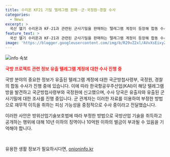 ```yaml
---
title: 수리온 KF21 기밀 텔레그램 판매‥군·국정원·경찰 수사
categories:
  - News
excerpt: >
  국산 헬기 수리온과 KF-21과 관련된 군사기밀을 판매하는 텔레그램 계정이 등장해 합동 수사가 진행 중이다. KAI는 해당 텔레그램방을 발견하고 국군방첩사령부와 국정원에 신고했다. 수사 당국은 텔레그램 방을 개설한 사람과 유출된 군사기밀을 조사 중이며, 부정행위에 대한 엄중한 처벌이 예상된다.
feature_text: >
  국산 헬기 수리온과 KF-21과 관련된 군사기밀을 판매하는 텔레그램 계정이 등장해 합동 수사가 진행 중이다. KAI는 해당 텔레그램방을 발견하고 국군방첩사령부와 국정원에 신고했다. 수사 당국은 텔레그램 방을 개설한 사람과 유출된 군사기밀을 조사 중이며, 부정행위에 대한 엄중한 처벌이 예상된다.
image: 'https://blogger.googleusercontent.com/img/b/R29vZ2xl/AVvXsEixyZcFfHzMRdzZMjFBmAUKJYCLCGyLL1o632UiGVXcaFdKo_bkvkuCioo0uUKlGfBVcT3P84aROyZIXSBEx3Aw5nCQ3pTgDom1WDC4m8eifvWiAmWEEVb4x6G_l8C0QH225ldMjyaFvpxGEBGNO37VmDTDMHGhJPq73UglMfDca1-0aw/s1600/blogspot.png'
---
```


<p><img src="https://blogger.googleusercontent.com/img/b/R29vZ2xl/AVvXsEixyZcFfHzMRdzZMjFBmAUKJYCLCGyLL1o632UiGVXcaFdKo_bkvkuCioo0uUKlGfBVcT3P84aROyZIXSBEx3Aw5nCQ3pTgDom1WDC4m8eifvWiAmWEEVb4x6G_l8C0QH225ldMjyaFvpxGEBGNO37VmDTDMHGhJPq73UglMfDca1-0aw/s1600/blogspot.png" alt="info 속보" /></p>

<p><b><span style="color: #ee2323;">국방 프로젝트 관련 정보 유출 텔레그램 계정에 대한 수사 진행 중</span></b></p>

<p>국방 분야의 중요한 정보가 유출된 텔레그램 계정에 대한 국군방첩사령부, 국정원, 경찰의 합동 수사가 진행 중에 있습니다. 이에 따라 한국항공우주산업(KAI)이 해당 텔레그램 방을 발견하고 국군방첩사령부와 국정원에 신고했으며, 수사 당국은 유출자와 유출된 군사기밀에 대한 조사를 진행 중입니다. 군 관계자는 이러한 자료를 이용하여 부정한 방법으로 재무적 이득을 취하는 피싱 가능성을 중점적으로 수사 중이라고 전달했습니다.</p>

<p>이러한 사안은 방위산업기술보호법에 따라 부정한 방법으로 국방산업 기술을 취득하고 공개하는 행위에 대해 10년 이하의 징역이나 10억원 이하의 벌금이 부과될 수 있음을 기억해야 합니다.</p>

<p data-ke-size="size16">&nbsp;</p>
유용한 생활 정보가 필요하시다면, <a href="https://onioninfo.kr" rel="dofollow">onioninfo.kr</a>


